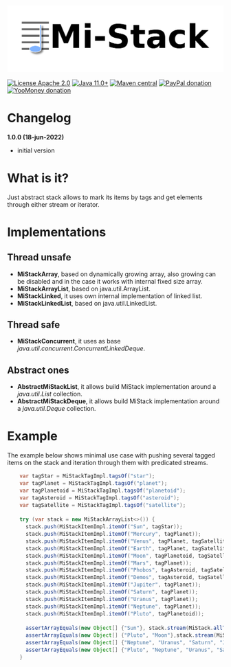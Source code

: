 ![Mi-Stack logo](assets/logo.png)

[![License Apache 2.0](https://img.shields.io/badge/license-Apache%20License%202.0-green.svg)](http://www.apache.org/licenses/LICENSE-2.0)
[![Java 11.0+](https://img.shields.io/badge/java-11.0%2b-green.svg)](http://www.oracle.com/technetwork/java/javase/downloads/index.html)
[![Maven central](https://maven-badges.herokuapp.com/maven-central/com.igormaznitsa/mi-stack/badge.svg)](http://search.maven.org/#artifactdetails|com.igormaznitsa|mi-stack|1.0.0|jar)
[![PayPal donation](https://img.shields.io/badge/donation-PayPal-cyan.svg)](https://www.paypal.com/cgi-bin/webscr?cmd=_s-xclick&hosted_button_id=AHWJHJFBAWGL2)
[![YooMoney donation](https://img.shields.io/badge/donation-Yoo.money-blue.svg)](https://yoomoney.ru/to/41001158080699)

# Changelog

__1.0.0 (18-jun-2022)__
 - initial version

# What is it?

Just abstract stack allows to mark its items by tags and get elements through either stream or iterator.

# Implementations

## Thread unsafe

 - __MiStackArray__, based on dynamically growing array, also growing can be disabled and in the case it works with internal fixed size array. 
 - __MiStackArrayList__, based on java.util.ArrayList. 
 - __MiStackLinked__, it uses own internal implementation of linked list. 
 - __MiStackLinkedList__, based on java.util.LinkedList. 

## Thread safe

 - __MiStackConcurrent__, it uses as base _java.util.concurrent.ConcurrentLinkedDeque_.

## Abstract ones

 - __AbstractMiStackList__, it allows build MiStack implementation around a _java.util.List_ collection.
 - __AbstractMiStackDeque__, it allows build MiStack implementation around a _java.util.Deque_ collection.

# Example

The example below shows minimal use case with pushing several tagged items on the stack and iteration through them with
predicated streams.

```java
    var tagStar = MiStackTagImpl.tagsOf("star");
    var tagPlanet = MiStackTagImpl.tagsOf("planet");
    var tagPlanetoid = MiStackTagImpl.tagsOf("planetoid");
    var tagAsteroid = MiStackTagImpl.tagsOf("asteroid");
    var tagSatellite = MiStackTagImpl.tagsOf("satellite");

    try (var stack = new MiStackArrayList<>()) {
      stack.push(MiStackItemImpl.itemOf("Sun", tagStar));
      stack.push(MiStackItemImpl.itemOf("Mercury", tagPlanet));
      stack.push(MiStackItemImpl.itemOf("Venus", tagPlanet, tagSatellite));
      stack.push(MiStackItemImpl.itemOf("Earth", tagPlanet, tagSatellite));
      stack.push(MiStackItemImpl.itemOf("Moon", tagPlanetoid, tagSatellite));
      stack.push(MiStackItemImpl.itemOf("Mars", tagPlanet));
      stack.push(MiStackItemImpl.itemOf("Phobos", tagAsteroid, tagSatellite));
      stack.push(MiStackItemImpl.itemOf("Demos", tagAsteroid, tagSatellite));
      stack.push(MiStackItemImpl.itemOf("Jupiter", tagPlanet));
      stack.push(MiStackItemImpl.itemOf("Saturn", tagPlanet));
      stack.push(MiStackItemImpl.itemOf("Uranus", tagPlanet));
      stack.push(MiStackItemImpl.itemOf("Neptune", tagPlanet));
      stack.push(MiStackItemImpl.itemOf("Pluto", tagPlanetoid));

      assertArrayEquals(new Object[] {"Sun"}, stack.stream(MiStack.allTags(tagStar)).map(MiStackItem::getValue).toArray());
      assertArrayEquals(new Object[] {"Pluto", "Moon"},stack.stream(MiStack.allTags(tagPlanetoid)).map(MiStackItem::getValue).toArray());
      assertArrayEquals(new Object[] {"Neptune", "Uranus", "Saturn", "Jupiter", "Mars", "Earth", "Venus","Mercury"}, stack.stream(MiStack.allTags(tagPlanet)).map(MiStackItem::getValue).toArray());
      assertArrayEquals(new Object[] {"Pluto", "Neptune", "Uranus", "Saturn", "Jupiter", "Mars", "Moon", "Earth","Venus", "Mercury"}, stack.stream(MiStack.anyTag(tagPlanet, tagPlanetoid)).map(MiStackItem::getValue).toArray());
    }
```